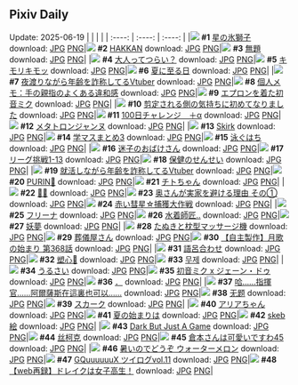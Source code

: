 ## Pixiv Daily
Update: 2025-06-19
|      |      |      |
| :----: | :----: | :----: |
|![](https://pixiv.microyu.workers.dev/c/240x480/img-master/img/2025/06/17/00/00/12/131645575_p0_master1200.jpg) **#1** [星の氷獅子](https://www.pixiv.net/artworks/131645575) download: [JPG](https://pixiv.microyu.workers.dev/img-original/img/2025/06/17/00/00/12/131645575_p0.jpg) [PNG](https://pixiv.microyu.workers.dev/img-original/img/2025/06/17/00/00/12/131645575_p0.png)|![](https://pixiv.microyu.workers.dev/c/240x480/img-master/img/2025/06/18/00/17/05/131681730_p0_master1200.jpg) **#2** [HAKKAN](https://www.pixiv.net/artworks/131681730) download: [JPG](https://pixiv.microyu.workers.dev/img-original/img/2025/06/18/00/17/05/131681730_p0.jpg) [PNG](https://pixiv.microyu.workers.dev/img-original/img/2025/06/18/00/17/05/131681730_p0.png)|![](https://pixiv.microyu.workers.dev/c/240x480/img-master/img/2025/06/17/21/42/43/131674795_p0_master1200.jpg) **#3** [無題](https://www.pixiv.net/artworks/131674795) download: [JPG](https://pixiv.microyu.workers.dev/img-original/img/2025/06/17/21/42/43/131674795_p0.jpg) [PNG](https://pixiv.microyu.workers.dev/img-original/img/2025/06/17/21/42/43/131674795_p0.png)|
|![](https://pixiv.microyu.workers.dev/c/240x480/img-master/img/2025/06/19/11/37/56/131706396_p0_master1200.jpg) **#4** [大人ってつらい？](https://www.pixiv.net/artworks/131706396) download: [JPG](https://pixiv.microyu.workers.dev/img-original/img/2025/06/19/11/37/56/131706396_p0.jpg) [PNG](https://pixiv.microyu.workers.dev/img-original/img/2025/06/19/11/37/56/131706396_p0.png)|![](https://pixiv.microyu.workers.dev/c/240x480/img-master/img/2025/06/17/11/42/46/131658875_p0_master1200.jpg) **#5** [キモリキモッ](https://www.pixiv.net/artworks/131658875) download: [JPG](https://pixiv.microyu.workers.dev/img-original/img/2025/06/17/11/42/46/131658875_p0.jpg) [PNG](https://pixiv.microyu.workers.dev/img-original/img/2025/06/17/11/42/46/131658875_p0.png)|![](https://pixiv.microyu.workers.dev/c/240x480/img-master/img/2025/06/17/22/14/25/131676195_p0_master1200.jpg) **#6** [夏に至る日](https://www.pixiv.net/artworks/131676195) download: [JPG](https://pixiv.microyu.workers.dev/img-original/img/2025/06/17/22/14/25/131676195_p0.jpg) [PNG](https://pixiv.microyu.workers.dev/img-original/img/2025/06/17/22/14/25/131676195_p0.png)|
|![](https://pixiv.microyu.workers.dev/c/240x480/img-master/img/2025/06/17/21/06/55/131673346_p0_master1200.jpg) **#7** [夜渡りながら年齢を詐称してるVtuber](https://www.pixiv.net/artworks/131673346) download: [JPG](https://pixiv.microyu.workers.dev/img-original/img/2025/06/17/21/06/55/131673346_p0.jpg) [PNG](https://pixiv.microyu.workers.dev/img-original/img/2025/06/17/21/06/55/131673346_p0.png)|![](https://pixiv.microyu.workers.dev/c/240x480/img-master/img/2025/06/17/06/00/08/131653488_p0_master1200.jpg) **#8** [個人メモ：手の親指のよくある違和感](https://www.pixiv.net/artworks/131653488) download: [JPG](https://pixiv.microyu.workers.dev/img-original/img/2025/06/17/06/00/08/131653488_p0.jpg) [PNG](https://pixiv.microyu.workers.dev/img-original/img/2025/06/17/06/00/08/131653488_p0.png)|![](https://pixiv.microyu.workers.dev/c/240x480/img-master/img/2025/06/17/00/00/21/131645656_p0_master1200.jpg) **#9** [エプロンを着た初音ミク](https://www.pixiv.net/artworks/131645656) download: [JPG](https://pixiv.microyu.workers.dev/img-original/img/2025/06/17/00/00/21/131645656_p0.jpg) [PNG](https://pixiv.microyu.workers.dev/img-original/img/2025/06/17/00/00/21/131645656_p0.png)|
|![](https://pixiv.microyu.workers.dev/c/240x480/img-master/img/2025/06/18/03/38/14/131686628_p0_master1200.jpg) **#10** [剪定される側の気持ちに初めてなりました](https://www.pixiv.net/artworks/131686628) download: [JPG](https://pixiv.microyu.workers.dev/img-original/img/2025/06/18/03/38/14/131686628_p0.jpg) [PNG](https://pixiv.microyu.workers.dev/img-original/img/2025/06/18/03/38/14/131686628_p0.png)|![](https://pixiv.microyu.workers.dev/c/240x480/img-master/img/2025/06/17/21/36/04/131674537_p0_master1200.jpg) **#11** [100日チャレンジ　＋α](https://www.pixiv.net/artworks/131674537) download: [JPG](https://pixiv.microyu.workers.dev/img-original/img/2025/06/17/21/36/04/131674537_p0.jpg) [PNG](https://pixiv.microyu.workers.dev/img-original/img/2025/06/17/21/36/04/131674537_p0.png)|![](https://pixiv.microyu.workers.dev/c/240x480/img-master/img/2025/06/17/00/00/13/131645585_p0_master1200.jpg) **#12** [メタトロンジャンヌ](https://www.pixiv.net/artworks/131645585) download: [JPG](https://pixiv.microyu.workers.dev/img-original/img/2025/06/17/00/00/13/131645585_p0.jpg) [PNG](https://pixiv.microyu.workers.dev/img-original/img/2025/06/17/00/00/13/131645585_p0.png)|
|![](https://pixiv.microyu.workers.dev/c/240x480/img-master/img/2025/06/18/20/00/08/131705087_p0_master1200.jpg) **#13** [Skirk](https://www.pixiv.net/artworks/131705087) download: [JPG](https://pixiv.microyu.workers.dev/img-original/img/2025/06/18/20/00/08/131705087_p0.jpg) [PNG](https://pixiv.microyu.workers.dev/img-original/img/2025/06/18/20/00/08/131705087_p0.png)|![](https://pixiv.microyu.workers.dev/c/240x480/img-master/img/2025/06/18/16/24/07/131698870_p0_master1200.jpg) **#14** [学マスまとめ3](https://www.pixiv.net/artworks/131698870) download: [JPG](https://pixiv.microyu.workers.dev/img-original/img/2025/06/18/16/24/07/131698870_p0.jpg) [PNG](https://pixiv.microyu.workers.dev/img-original/img/2025/06/18/16/24/07/131698870_p0.png)|![](https://pixiv.microyu.workers.dev/c/240x480/img-master/img/2025/06/18/12/09/14/131694315_p0_master1200.jpg) **#15** [泳ぐはち](https://www.pixiv.net/artworks/131694315) download: [JPG](https://pixiv.microyu.workers.dev/img-original/img/2025/06/18/12/09/14/131694315_p0.jpg) [PNG](https://pixiv.microyu.workers.dev/img-original/img/2025/06/18/12/09/14/131694315_p0.png)|
|![](https://pixiv.microyu.workers.dev/c/240x480/img-master/img/2025/06/17/20/04/06/131670874_p0_master1200.jpg) **#16** [迷子のおばけさん](https://www.pixiv.net/artworks/131670874) download: [JPG](https://pixiv.microyu.workers.dev/img-original/img/2025/06/17/20/04/06/131670874_p0.jpg) [PNG](https://pixiv.microyu.workers.dev/img-original/img/2025/06/17/20/04/06/131670874_p0.png)|![](https://pixiv.microyu.workers.dev/c/240x480/img-master/img/2025/06/17/21/02/03/131673162_p0_master1200.jpg) **#17** [リーグ挑戦1-13](https://www.pixiv.net/artworks/131673162) download: [JPG](https://pixiv.microyu.workers.dev/img-original/img/2025/06/17/21/02/03/131673162_p0.jpg) [PNG](https://pixiv.microyu.workers.dev/img-original/img/2025/06/17/21/02/03/131673162_p0.png)|![](https://pixiv.microyu.workers.dev/c/240x480/img-master/img/2025/06/17/20/19/47/131671426_p0_master1200.jpg) **#18** [保健のせんせい](https://www.pixiv.net/artworks/131671426) download: [JPG](https://pixiv.microyu.workers.dev/img-original/img/2025/06/17/20/19/47/131671426_p0.jpg) [PNG](https://pixiv.microyu.workers.dev/img-original/img/2025/06/17/20/19/47/131671426_p0.png)|
|![](https://pixiv.microyu.workers.dev/c/240x480/img-master/img/2025/06/18/21/14/50/131708143_p0_master1200.jpg) **#19** [就活しながら年齢を詐称してるVtuber](https://www.pixiv.net/artworks/131708143) download: [JPG](https://pixiv.microyu.workers.dev/img-original/img/2025/06/18/21/14/50/131708143_p0.jpg) [PNG](https://pixiv.microyu.workers.dev/img-original/img/2025/06/18/21/14/50/131708143_p0.png)|![](https://pixiv.microyu.workers.dev/c/240x480/img-master/img/2025/06/17/22/09/39/131676010_p0_master1200.jpg) **#20** [PURIN🎀](https://www.pixiv.net/artworks/131676010) download: [JPG](https://pixiv.microyu.workers.dev/img-original/img/2025/06/17/22/09/39/131676010_p0.jpg) [PNG](https://pixiv.microyu.workers.dev/img-original/img/2025/06/17/22/09/39/131676010_p0.png)|![](https://pixiv.microyu.workers.dev/c/240x480/img-master/img/2025/06/17/00/07/55/131646246_p0_master1200.jpg) **#21** [チトちゃん](https://www.pixiv.net/artworks/131646246) download: [JPG](https://pixiv.microyu.workers.dev/img-original/img/2025/06/17/00/07/55/131646246_p0.jpg) [PNG](https://pixiv.microyu.workers.dev/img-original/img/2025/06/17/00/07/55/131646246_p0.png)|
|![](https://pixiv.microyu.workers.dev/c/240x480/img-master/img/2025/06/17/00/23/47/131646908_p0_master1200.jpg) **#22** [🪼🫧](https://www.pixiv.net/artworks/131646908) download: [JPG](https://pixiv.microyu.workers.dev/img-original/img/2025/06/17/00/23/47/131646908_p0.jpg) [PNG](https://pixiv.microyu.workers.dev/img-original/img/2025/06/17/00/23/47/131646908_p0.png)|![](https://pixiv.microyu.workers.dev/c/240x480/img-master/img/2025/06/17/00/03/56/131646061_p0_master1200.jpg) **#23** [奥さんが実家を避ける理由 その①](https://www.pixiv.net/artworks/131646061) download: [JPG](https://pixiv.microyu.workers.dev/img-original/img/2025/06/17/00/03/56/131646061_p0.jpg) [PNG](https://pixiv.microyu.workers.dev/img-original/img/2025/06/17/00/03/56/131646061_p0.png)|![](https://pixiv.microyu.workers.dev/c/240x480/img-master/img/2025/06/18/03/26/22/131667970_p0_master1200.jpg) **#24** [赤い彗星☆捕獲大作戦](https://www.pixiv.net/artworks/131667970) download: [JPG](https://pixiv.microyu.workers.dev/img-original/img/2025/06/18/03/26/22/131667970_p0.jpg) [PNG](https://pixiv.microyu.workers.dev/img-original/img/2025/06/18/03/26/22/131667970_p0.png)|
|![](https://pixiv.microyu.workers.dev/c/240x480/img-master/img/2025/06/17/18/07/01/131667002_p0_master1200.jpg) **#25** [フリーナ](https://www.pixiv.net/artworks/131667002) download: [JPG](https://pixiv.microyu.workers.dev/img-original/img/2025/06/17/18/07/01/131667002_p0.jpg) [PNG](https://pixiv.microyu.workers.dev/img-original/img/2025/06/17/18/07/01/131667002_p0.png)|![](https://pixiv.microyu.workers.dev/c/240x480/img-master/img/2025/06/17/19/14/23/131669080_p0_master1200.jpg) **#26** [水着師匠..](https://www.pixiv.net/artworks/131669080) download: [JPG](https://pixiv.microyu.workers.dev/img-original/img/2025/06/17/19/14/23/131669080_p0.jpg) [PNG](https://pixiv.microyu.workers.dev/img-original/img/2025/06/17/19/14/23/131669080_p0.png)|![](https://pixiv.microyu.workers.dev/c/240x480/img-master/img/2025/06/18/01/43/25/131684461_p0_master1200.jpg) **#27** [妖夢](https://www.pixiv.net/artworks/131684461) download: [JPG](https://pixiv.microyu.workers.dev/img-original/img/2025/06/18/01/43/25/131684461_p0.jpg) [PNG](https://pixiv.microyu.workers.dev/img-original/img/2025/06/18/01/43/25/131684461_p0.png)|
|![](https://pixiv.microyu.workers.dev/c/240x480/img-master/img/2025/06/17/16/33/21/131664607_p0_master1200.jpg) **#28** [たぬきと枕型マッサージ機](https://www.pixiv.net/artworks/131664607) download: [JPG](https://pixiv.microyu.workers.dev/img-original/img/2025/06/17/16/33/21/131664607_p0.jpg) [PNG](https://pixiv.microyu.workers.dev/img-original/img/2025/06/17/16/33/21/131664607_p0.png)|![](https://pixiv.microyu.workers.dev/c/240x480/img-master/img/2025/06/17/11/26/48/131658575_p0_master1200.jpg) **#29** [葬儀屋さん](https://www.pixiv.net/artworks/131658575) download: [JPG](https://pixiv.microyu.workers.dev/img-original/img/2025/06/17/11/26/48/131658575_p0.jpg) [PNG](https://pixiv.microyu.workers.dev/img-original/img/2025/06/17/11/26/48/131658575_p0.png)|![](https://pixiv.microyu.workers.dev/c/240x480/img-master/img/2025/06/17/00/02/11/131645944_p0_master1200.jpg) **#30** [【自主製作】月歌の始まり 第368話](https://www.pixiv.net/artworks/131645944) download: [JPG](https://pixiv.microyu.workers.dev/img-original/img/2025/06/17/00/02/11/131645944_p0.jpg) [PNG](https://pixiv.microyu.workers.dev/img-original/img/2025/06/17/00/02/11/131645944_p0.png)|
|![](https://pixiv.microyu.workers.dev/c/240x480/img-master/img/2025/06/17/00/22/46/131646865_p0_master1200.jpg) **#31** [語呂合わせ](https://www.pixiv.net/artworks/131646865) download: [JPG](https://pixiv.microyu.workers.dev/img-original/img/2025/06/17/00/22/46/131646865_p0.jpg) [PNG](https://pixiv.microyu.workers.dev/img-original/img/2025/06/17/00/22/46/131646865_p0.png)|![](https://pixiv.microyu.workers.dev/c/240x480/img-master/img/2025/06/17/12/12/34/131659623_p0_master1200.jpg) **#32** [塑心🍷](https://www.pixiv.net/artworks/131659623) download: [JPG](https://pixiv.microyu.workers.dev/img-original/img/2025/06/17/12/12/34/131659623_p0.jpg) [PNG](https://pixiv.microyu.workers.dev/img-original/img/2025/06/17/12/12/34/131659623_p0.png)|![](https://pixiv.microyu.workers.dev/c/240x480/img-master/img/2025/06/17/21/04/51/131673257_p0_master1200.jpg) **#33** [무제](https://www.pixiv.net/artworks/131673257) download: [JPG](https://pixiv.microyu.workers.dev/img-original/img/2025/06/17/21/04/51/131673257_p0.jpg) [PNG](https://pixiv.microyu.workers.dev/img-original/img/2025/06/17/21/04/51/131673257_p0.png)|
|![](https://pixiv.microyu.workers.dev/c/240x480/img-master/img/2025/06/17/01/39/46/131649374_p0_master1200.jpg) **#34** [うるさい](https://www.pixiv.net/artworks/131649374) download: [JPG](https://pixiv.microyu.workers.dev/img-original/img/2025/06/17/01/39/46/131649374_p0.jpg) [PNG](https://pixiv.microyu.workers.dev/img-original/img/2025/06/17/01/39/46/131649374_p0.png)|![](https://pixiv.microyu.workers.dev/c/240x480/img-master/img/2025/06/18/00/00/11/131680640_p0_master1200.jpg) **#35** [初音ミク x ジェーン・ドゥ](https://www.pixiv.net/artworks/131680640) download: [JPG](https://pixiv.microyu.workers.dev/img-original/img/2025/06/18/00/00/11/131680640_p0.jpg) [PNG](https://pixiv.microyu.workers.dev/img-original/img/2025/06/18/00/00/11/131680640_p0.png)|![](https://pixiv.microyu.workers.dev/c/240x480/img-master/img/2025/06/18/00/22/33/131680920_p0_master1200.jpg) **#36** [．](https://www.pixiv.net/artworks/131680920) download: [JPG](https://pixiv.microyu.workers.dev/img-original/img/2025/06/18/00/22/33/131680920_p0.jpg) [PNG](https://pixiv.microyu.workers.dev/img-original/img/2025/06/18/00/22/33/131680920_p0.png)|
|![](https://pixiv.microyu.workers.dev/c/240x480/img-master/img/2025/06/17/18/54/11/131668325_p0_master1200.jpg) **#37** [哈……指揮官……阿爾薩斯在這裏也可以……](https://www.pixiv.net/artworks/131668325) download: [JPG](https://pixiv.microyu.workers.dev/img-original/img/2025/06/17/18/54/11/131668325_p0.jpg) [PNG](https://pixiv.microyu.workers.dev/img-original/img/2025/06/17/18/54/11/131668325_p0.png)|![](https://pixiv.microyu.workers.dev/c/240x480/img-master/img/2025/06/17/01/08/15/131648478_p0_master1200.jpg) **#38** [无题](https://www.pixiv.net/artworks/131648478) download: [JPG](https://pixiv.microyu.workers.dev/img-original/img/2025/06/17/01/08/15/131648478_p0.jpg) [PNG](https://pixiv.microyu.workers.dev/img-original/img/2025/06/17/01/08/15/131648478_p0.png)|![](https://pixiv.microyu.workers.dev/c/240x480/img-master/img/2025/06/17/18/10/50/131667086_p0_master1200.jpg) **#39** [スカーク](https://www.pixiv.net/artworks/131667086) download: [JPG](https://pixiv.microyu.workers.dev/img-original/img/2025/06/17/18/10/50/131667086_p0.jpg) [PNG](https://pixiv.microyu.workers.dev/img-original/img/2025/06/17/18/10/50/131667086_p0.png)|
|![](https://pixiv.microyu.workers.dev/c/240x480/img-master/img/2025/06/17/00/00/10/131645564_p0_master1200.jpg) **#40** [アリアちゃん](https://www.pixiv.net/artworks/131645564) download: [JPG](https://pixiv.microyu.workers.dev/img-original/img/2025/06/17/00/00/10/131645564_p0.jpg) [PNG](https://pixiv.microyu.workers.dev/img-original/img/2025/06/17/00/00/10/131645564_p0.png)|![](https://pixiv.microyu.workers.dev/c/240x480/img-master/img/2025/06/17/19/54/55/131670325_p0_master1200.jpg) **#41** [夏の始まりは](https://www.pixiv.net/artworks/131670325) download: [JPG](https://pixiv.microyu.workers.dev/img-original/img/2025/06/17/19/54/55/131670325_p0.jpg) [PNG](https://pixiv.microyu.workers.dev/img-original/img/2025/06/17/19/54/55/131670325_p0.png)|![](https://pixiv.microyu.workers.dev/c/240x480/img-master/img/2025/06/18/19/20/19/131703797_p0_master1200.jpg) **#42** [skeb絵](https://www.pixiv.net/artworks/131703797) download: [JPG](https://pixiv.microyu.workers.dev/img-original/img/2025/06/18/19/20/19/131703797_p0.jpg) [PNG](https://pixiv.microyu.workers.dev/img-original/img/2025/06/18/19/20/19/131703797_p0.png)|
|![](https://pixiv.microyu.workers.dev/c/240x480/img-master/img/2025/06/17/00/00/13/131645594_p0_master1200.jpg) **#43** [Dark But Just A Game](https://www.pixiv.net/artworks/131645594) download: [JPG](https://pixiv.microyu.workers.dev/img-original/img/2025/06/17/00/00/13/131645594_p0.jpg) [PNG](https://pixiv.microyu.workers.dev/img-original/img/2025/06/17/00/00/13/131645594_p0.png)|![](https://pixiv.microyu.workers.dev/c/240x480/img-master/img/2025/06/17/01/04/49/131648382_p0_master1200.jpg) **#44** [丝柯克](https://www.pixiv.net/artworks/131648382) download: [JPG](https://pixiv.microyu.workers.dev/img-original/img/2025/06/17/01/04/49/131648382_p0.jpg) [PNG](https://pixiv.microyu.workers.dev/img-original/img/2025/06/17/01/04/49/131648382_p0.png)|![](https://pixiv.microyu.workers.dev/c/240x480/img-master/img/2025/06/17/11/05/40/131658259_p0_master1200.jpg) **#45** [倉本さんは可愛いですわ45](https://www.pixiv.net/artworks/131658259) download: [JPG](https://pixiv.microyu.workers.dev/img-original/img/2025/06/17/11/05/40/131658259_p0.jpg) [PNG](https://pixiv.microyu.workers.dev/img-original/img/2025/06/17/11/05/40/131658259_p0.png)|
|![](https://pixiv.microyu.workers.dev/c/240x480/img-master/img/2025/06/18/13/38/58/131695987_p0_master1200.jpg) **#46** [暑いのでどうぞ ウォーターメロン](https://www.pixiv.net/artworks/131695987) download: [JPG](https://pixiv.microyu.workers.dev/img-original/img/2025/06/18/13/38/58/131695987_p0.jpg) [PNG](https://pixiv.microyu.workers.dev/img-original/img/2025/06/18/13/38/58/131695987_p0.png)|![](https://pixiv.microyu.workers.dev/c/240x480/img-master/img/2025/06/17/23/03/58/131678307_p0_master1200.jpg) **#47** [GQuuuuuuX ツイログvol.11](https://www.pixiv.net/artworks/131678307) download: [JPG](https://pixiv.microyu.workers.dev/img-original/img/2025/06/17/23/03/58/131678307_p0.jpg) [PNG](https://pixiv.microyu.workers.dev/img-original/img/2025/06/17/23/03/58/131678307_p0.png)|![](https://pixiv.microyu.workers.dev/c/240x480/img-master/img/2025/06/17/11/46/55/131658955_p0_master1200.jpg) **#48** [【web再録】ドレイクは女子高生！](https://www.pixiv.net/artworks/131658955) download: [JPG](https://pixiv.microyu.workers.dev/img-original/img/2025/06/17/11/46/55/131658955_p0.jpg) [PNG](https://pixiv.microyu.workers.dev/img-original/img/2025/06/17/11/46/55/131658955_p0.png)|
